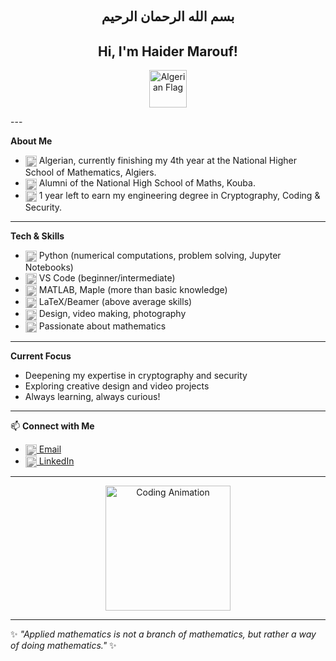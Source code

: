 <h1 align="center" dir="rtl" style="font-family:'Amiri', serif; font-size:1.5em;">بسم الله الرحمان الرحيم</h1>

<h2 align="center">Hi, I'm Haider Marouf!</h2>
<p align="center">
    <img src="https://upload.wikimedia.org/wikipedia/commons/7/77/Flag_of_Algeria.svg" alt="Algerian Flag" width="60" />
</p>
---

 <strong>About Me</strong>

<ul>
  <li><img src="https://cdn.jsdelivr.net/gh/simple-icons/simple-icons/icons/flag.svg" width="18" style="vertical-align:middle;filter: grayscale(100%);" alt="DZ" /> Algerian, currently finishing my 4th year at the National Higher School of Mathematics, Algiers.</li>
  <li><img src="https://cdn.jsdelivr.net/gh/simple-icons/simple-icons/icons/school.svg" width="18" style="vertical-align:middle;filter: grayscale(100%);" alt="School" /> Alumni of the National High School of Maths, Kouba.</li>
  <li><img src="https://cdn.jsdelivr.net/gh/simple-icons/simple-icons/icons/shield.svg" width="18" style="vertical-align:middle;filter: grayscale(100%);" alt="Shield" /> 1 year left to earn my engineering degree in Cryptography, Coding & Security.</li>
</ul>

---

 <strong>Tech & Skills</strong>

<ul>
  <li><img src="https://cdn.jsdelivr.net/gh/simple-icons/simple-icons/icons/python.svg" width="18" style="vertical-align:middle;filter: grayscale(100%);" alt="Python" /> Python (numerical computations, problem solving, Jupyter Notebooks)</li>
  <li><img src="https://cdn.jsdelivr.net/gh/simple-icons/simple-icons/icons/visualstudiocode.svg" width="18" style="vertical-align:middle;filter: grayscale(100%);" alt="VS Code" /> VS Code (beginner/intermediate)</li>
  <li><img src="https://cdn.jsdelivr.net/gh/simple-icons/simple-icons/icons/mathworks.svg" width="18" style="vertical-align:middle;filter: grayscale(100%);" alt="MATLAB" /> MATLAB, Maple (more than basic knowledge)</li>
  <li><img src="https://cdn.jsdelivr.net/gh/simple-icons/simple-icons/icons/latex.svg" width="18" style="vertical-align:middle;filter: grayscale(100%);" alt="LaTeX" /> LaTeX/Beamer (above average skills)</li>
  <li><img src="https://cdn.jsdelivr.net/gh/simple-icons/simple-icons/icons/figma.svg" width="18" style="vertical-align:middle;filter: grayscale(100%);" alt="Design" /> Design, video making, photography</li>
<li><img src="https://cdn.jsdelivr.net/gh/simple-icons/simple-icons/icons/pi.svg" width="18" style="vertical-align:middle;filter: grayscale(100%);" alt="Pi" /> Passionate about mathematics</li>
</ul>

---

 <strong>Current Focus</strong>

<ul>
  <li>Deepening my expertise in cryptography and security</li>
  <li>Exploring creative design and video projects</li>
  <li>Always learning, always curious!</li>
</ul>

---

📫 <strong>Connect with Me</strong>

<ul>
  <li><a href="mailto:haider.marouf@nhsm.edu.dz"><img src="https://cdn.jsdelivr.net/gh/simple-icons/simple-icons/icons/maildotru.svg" width="18" style="vertical-align:middle;filter: grayscale(100%);" alt="Email" /> Email</a></li>
  <li><a href="https://www.linkedin.com/in/haider-marouf-1149b1316"><img src="https://cdn.jsdelivr.net/gh/simple-icons/simple-icons/icons/linkedin.svg" width="18" style="vertical-align:middle;filter: grayscale(100%);" alt="LinkedIn" /> LinkedIn</a></li>
</ul>

---

<p align="center">
  <img src="https://media.giphy.com/media/26ufnwz3wDUli7GU0/giphy.gif" width="200" alt="Coding Animation" />
</p>

---

✨ <em>"Applied mathematics is not a branch of mathematics, but rather a way of doing mathematics."</em> ✨
